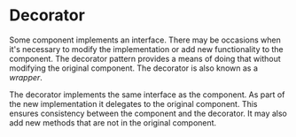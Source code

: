 Decorator
=========

Some component implements an interface.  There may be occasions when
it's necessary to modify the implementation or add new functionality
to the component.  The decorator pattern provides a means of doing
that without modifying the original component.  The decorator is also
known as a _wrapper_.

The decorator implements the same interface as the component.  As part
of the new implementation it delegates to the original component.
This ensures consistency between the component and the decorator. It
may also add new methods that are not in the original component.


